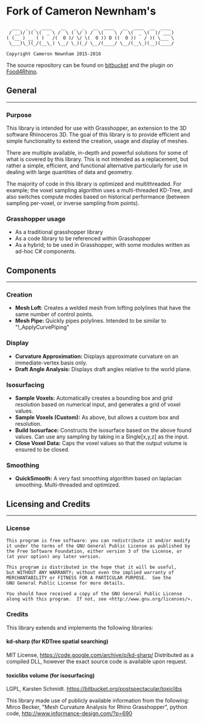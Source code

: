# Fork of Cameron Newnham's
~~~
  ___  _  _  ____   __   _  _   __  ____   __  ____  __  ____
 / __)/ )( \(  _ \ /  \ ( \/ ) /  \(    \ /  \(  _ \(  )/ ___)
( (__ ) __ ( )   /(  O )/ \/ \(  O )) D ((  O ))   / )( \___ \
 \___)\_)(_/(__\_) \__/ \_)(_/ \__/(____/ \__/(__\_)(__)(____/

Copyright Cameron Newnham 2015-2016
~~~

The source repository can be found on [bitbucket](https://bitbucket.org/camnewnham/chromodoris)
and the plugin on [Food4Rhino](https://www.food4rhino.com/app/chromodoris).

## General ##
---
### Purpose ###

This library is intended for use with Grasshopper, an extension to the 3D software Rhinoceros 3D. The goal of this library is to provide efficient and simple functionality to extend the creation, usage and display of meshes.

There are multiple available, in-depth and powerful solutions for some of what is covered by this library. This is not intended as a replacement, but rather a simple, efficient, and functional alternative particularly for use in dealing with large quantities of data and geometry.

The majority of code in this library is optimized and multithreaded. For example; the voxel sampling algorithm uses a multi-threaded KD-Tree, and also switches compute modes based on historical performance (between sampling per-voxel, or inverse sampling from points).

### Grasshopper usage ###

* As a traditional grasshopper library
* As a code library to be referenced within Grasshopper
* As a hybrid; to be used in Grasshopper, with some modules written as ad-hoc C# components.

## Components ##
---
### Creation ###
* **Mesh Loft**: Creates a welded mesh from lofting polylines that have the same number of control points.
* **Mesh Pipe:** Quickly pipes polylines. Intended to be similar to "!_ApplyCurvePiping"

### Display ###
* **Curvature Approximation:** Displays approximate curvature on an immediate-vertex basis only.
* **Draft Angle Analysis:** Displays draft angles relative to the world plane.

### Isosurfacing ###
* **Sample Voxels:** Automatically creates a bounding box and grid resolution based on numerical input, and generates a grid of voxel values.
* **Sample Voxels (Custom):** As above, but allows a custom box and resolution.
* **Build Isosurface:** Constructs the isosurface based on the above found values. Can use any sampling by taking in a Single[x,y,z] as the input.
* **Close Voxel Data:** Caps the voxel values so that the output volume is ensured to be closed.


### Smoothing ###
* **QuickSmooth:** A very fast smoothing algorithm based on laplacian smoothing. Multi-threaded and optimized.

## Licensing and Credits ##
---

### License ###

    This program is free software: you can redistribute it and/or modify
    it under the terms of the GNU General Public License as published by
    the Free Software Foundation, either version 3 of the License, or
    (at your option) any later version.

    This program is distributed in the hope that it will be useful,
    but WITHOUT ANY WARRANTY; without even the implied warranty of
    MERCHANTABILITY or FITNESS FOR A PARTICULAR PURPOSE.  See the
    GNU General Public License for more details.

    You should have received a copy of the GNU General Public License
    along with this program.  If not, see <http://www.gnu.org/licenses/>.

### Credits ###

This library extends and implements the following libraries:

#### kd-sharp (for KDTree spatial searching) ####
MIT License, https://code.google.com/archive/p/kd-sharp/
Distributed as a compiled DLL, however the exact source code is available upon request.

#### toxiclibs volume (for isosurfacing) ####
LGPL, Karsten Schmidt. https://bitbucket.org/postspectacular/toxiclibs

This library made use of publicly available information from the following:
Mirco Becker, "Mesh Curvature Analysis for Rhino Grasshopper", python code, http://www.informance-design.com/?p=690
